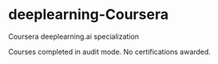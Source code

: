 # deeplearning-Coursera
Coursera deeplearning.ai specialization

Courses completed in audit mode. No certifications awarded.
